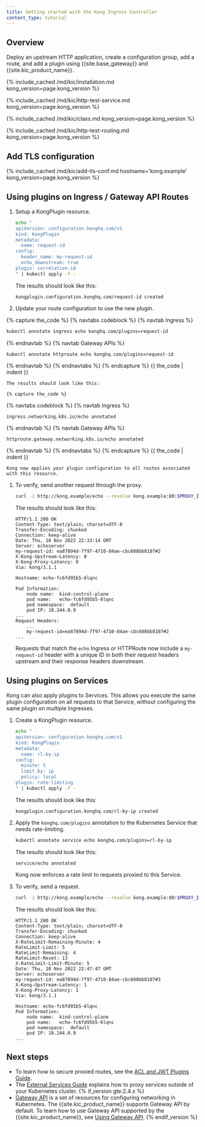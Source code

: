 ```yaml
---
title: Getting started with the Kong Ingress Controller
content_type: tutorial
---
```


## Overview

Deploy an upstream HTTP application, create a configuration group, add a route, and add a plugin using 
{{site.base_gateway}} and {{site.kic_product_name}}.

{% include_cached /md/kic/installation.md kong_version=page.kong_version %}

{% include_cached /md/kic/http-test-service.md kong_version=page.kong_version %}

{% include_cached /md/kic/class.md kong_version=page.kong_version %}

{% include_cached /md/kic/http-test-routing.md kong_version=page.kong_version %}

## Add TLS configuration

{% include_cached /md/kic/add-tls-conf.md hostname='kong.example' kong_version=page.kong_version %}

## Using plugins on Ingress / Gateway API Routes

1. Setup a KongPlugin resource.

    ```bash
    echo "
    apiVersion: configuration.konghq.com/v1
    kind: KongPlugin
    metadata:
      name: request-id
    config:
      header_name: my-request-id
      echo_downstream: true
    plugin: correlation-id
    " | kubectl apply -f -
    ```
    The results should look like this:
    ```text
    kongplugin.configuration.konghq.com/request-id created
    ```
1. Update your route configuration to use the new plugin.

 {% capture the_code %}
{% navtabs codeblock %}
{% navtab Ingress %}
```bash
kubectl annotate ingress echo konghq.com/plugins=request-id
```
{% endnavtab %}
{% navtab Gateway APIs %}
```bash
kubectl annotate httproute echo konghq.com/plugins=request-id
```
{% endnavtab %}
{% endnavtabs %}
{% endcapture %}
{{ the_code | indent }}

    The results should look like this:

    {% capture the_code %}
{% navtabs codeblock %}
{% navtab Ingress %}
```text
ingress.networking.k8s.io/echo annotated
```
{% endnavtab %}
{% navtab Gateway APIs %}
```text
httproute.gateway.networking.k8s.io/echo annotated
```
{% endnavtab %}
{% endnavtabs %}
{% endcapture %}
{{ the_code | indent }}


    Kong now applies your plugin configuration to all routes associated with this resource.

1.  To verify, send another request through the proxy.

    ```bash
    curl -i http://kong.example/echo --resolve kong.example:80:$PROXY_IP
    ```
    The results should look like this:
    ```text
    HTTP/1.1 200 OK
    Content-Type: text/plain; charset=UTF-8
    Transfer-Encoding: chunked
    Connection: keep-alive
    Date: Thu, 10 Nov 2022 22:33:14 GMT
    Server: echoserver
    my-request-id: ea87894d-7f97-4710-84ae-cbc608bb8107#2
    X-Kong-Upstream-Latency: 0
    X-Kong-Proxy-Latency: 0
    Via: kong/3.1.1
    
    Hostname: echo-fc6fd95b5-6lqnc

    Pod Information:
    	node name:	kind-control-plane
    	pod name:	echo-fc6fd95b5-6lqnc
    	pod namespace:	default
    	pod IP:	10.244.0.9
    ...
    Request Headers:
        ...
    	my-request-id=ea87894d-7f97-4710-84ae-cbc608bb8107#2
    ...
    ```
    Requests that match the `echo` Ingress or HTTPRoute now include a `my-request-id` header with a unique ID in both their request headers upstream and their response headers downstream.

## Using plugins on Services

Kong can also apply plugins to Services. This allows you execute the same
plugin configuration on all requests to that Service, without configuring the same plugin on multiple Ingresses.

1. Create a KongPlugin resource.

    ```bash
    echo "
    apiVersion: configuration.konghq.com/v1
    kind: KongPlugin
    metadata:
      name: rl-by-ip
    config:
      minute: 5
      limit_by: ip
      policy: local
    plugin: rate-limiting
    " | kubectl apply -f -
    ```
    The results should look like this:
    ```text
    kongplugin.configuration.konghq.com/rl-by-ip created
    ```
1. Apply the `konghq.com/plugins` annotation to the Kubernetes Service that needs rate-limiting.

    ```bash
    kubectl annotate service echo konghq.com/plugins=rl-by-ip
    ```
    The results should look like this:
    ```text
    service/echo annotated
    ```
    Kong now enforces a rate limit to requests proxied to this Service.        
1. To verify, send a request.
    ```bash
    curl -i http://kong.example/echo --resolve kong.example:80:$PROXY_IP
    ```
    The results should look like this:
    ```text
    HTTP/1.1 200 OK
    Content-Type: text/plain; charset=UTF-8
    Transfer-Encoding: chunked
    Connection: keep-alive
    X-RateLimit-Remaining-Minute: 4
    RateLimit-Limit: 5
    RateLimit-Remaining: 4
    RateLimit-Reset: 13
    X-RateLimit-Limit-Minute: 5
    Date: Thu, 10 Nov 2022 22:47:47 GMT
    Server: echoserver
    my-request-id: ea87894d-7f97-4710-84ae-cbc608bb8107#3
    X-Kong-Upstream-Latency: 1
    X-Kong-Proxy-Latency: 1
    Via: kong/3.1.1

    Hostname: echo-fc6fd95b5-6lqnc
    Pod Information:
    	node name:	kind-control-plane
    	pod name:	echo-fc6fd95b5-6lqnc
    	pod namespace:	default
    	pod IP:	10.244.0.9
    ...
    ```

## Next steps

* To learn how to secure proxied routes, see the [ACL and JWT Plugins Guide](/kubernetes-ingress-controller/{{page.kong_version}}/guides/configure-acl-plugin/).
* The [External Services Guide](/kubernetes-ingress-controller/{{page.kong_version}}/guides/using-external-service/) explains how to proxy services outside of your Kubernetes cluster.
{% if_version gte:2.4.x %}
* [Gateway API](https://gateway-api.sigs.k8s.io/) is a set of resources for
configuring networking in Kubernetes. The {{site.kic_product_name}} supports Gateway API by default. To learn how to use Gateway API supported by the {{site.kic_product_name}}, see [Using Gateway API](/kubernetes-ingress-controller/{{page.kong_version}}/guides/using-gateway-api/).
{% endif_version %}
